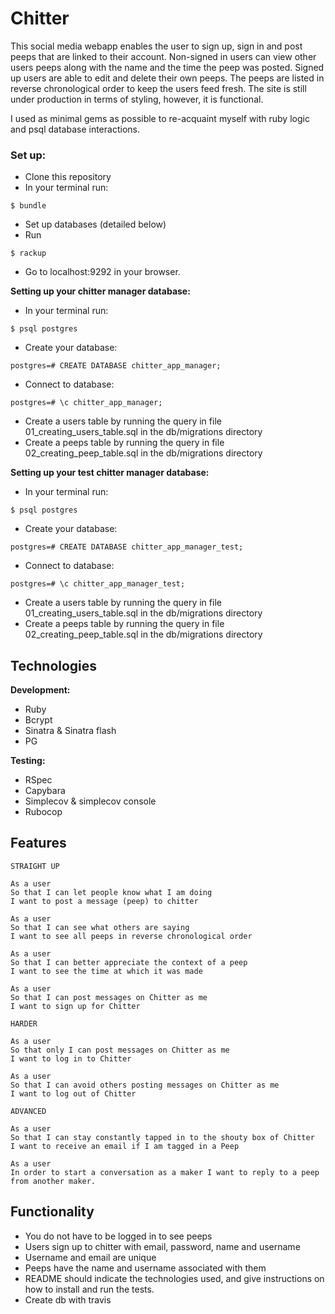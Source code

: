 # Chitter #

This social media webapp enables the user to sign up, sign in and post peeps that are linked to their account. Non-signed in users can view other users peeps along with the name and the time the peep was posted. Signed up users are able to edit and delete their own peeps. The peeps are listed in reverse chronological order to keep the users feed fresh. The site is still under production in terms of styling, however, it is functional.

I used as minimal gems as possible to re-acquaint myself with ruby logic and psql database interactions. 

### Set up:

- Clone this repository
- In your terminal run:
``` 
$ bundle
```
- Set up databases (detailed below)
- Run 
```
$ rackup
```
- Go to localhost:9292 in your browser.

**Setting up your chitter manager database:**

- In your terminal run:
``` 
$ psql postgres
```
- Create your database:
```
postgres=# CREATE DATABASE chitter_app_manager;
```
- Connect to database:
```
postgres=# \c chitter_app_manager;
```
- Create a users table by running the query in file 01_creating_users_table.sql in the db/migrations directory
- Create a peeps table by running the query in file 02_creating_peep_table.sql in the db/migrations directory

**Setting up your test chitter manager database:**

- In your terminal run:
``` 
$ psql postgres
```
- Create your database:
```
postgres=# CREATE DATABASE chitter_app_manager_test;
```
- Connect to database:
```
postgres=# \c chitter_app_manager_test;
```
- Create a users table by running the query in file 01_creating_users_table.sql in the db/migrations directory
- Create a peeps table by running the query in file 02_creating_peep_table.sql in the db/migrations directory

## Technologies
**Development:**
- Ruby
- Bcrypt
- Sinatra & Sinatra flash
- PG

**Testing:**
- RSpec
- Capybara
- Simplecov & simplecov console
- Rubocop

## Features
```
STRAIGHT UP

As a user
So that I can let people know what I am doing  
I want to post a message (peep) to chitter

As a user
So that I can see what others are saying  
I want to see all peeps in reverse chronological order

As a user
So that I can better appreciate the context of a peep
I want to see the time at which it was made

As a user
So that I can post messages on Chitter as me
I want to sign up for Chitter

HARDER

As a user
So that only I can post messages on Chitter as me
I want to log in to Chitter

As a user
So that I can avoid others posting messages on Chitter as me
I want to log out of Chitter

ADVANCED

As a user
So that I can stay constantly tapped in to the shouty box of Chitter
I want to receive an email if I am tagged in a Peep

As a user
In order to start a conversation as a maker I want to reply to a peep from another maker.
```

## Functionality
- You do not have to be logged in to see peeps
- Users sign up to chitter with email, password, name and username
- Username and email are unique
- Peeps have the name and username associated with them
- README should indicate the technologies used, and give instructions on how to install and run the tests.
- Create db with travis
